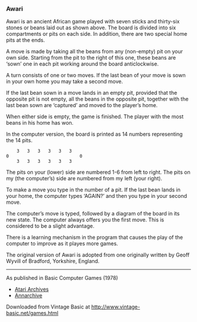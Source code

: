### Awari

Awari is an ancient African game played with seven sticks and thirty-six stones or beans laid out as shown above. The board is divided into six compartments or pits on each side. In addition, there are two special home pits at the ends.

A move is made by taking all the beans from any (non-empty) pit on your own side. Starting from the pit to the right of this one, these beans are ‘sown’ one in each pit working around the board anticlockwise.

A turn consists of one or two moves. If the last bean of your move is sown in your own home you may take a second move.

If the last bean sown in a move lands in an empty pit, provided that the opposite pit is not empty, all the beans in the opposite pit, together with the last bean sown are ‘captured’ and moved to the player’s home.

When either side is empty, the game is finished. The player with the most beans in his home has won.

In the computer version, the board is printed as 14 numbers representing the 14 pits.

```
    3   3   3   3   3   3
0                           0
    3   3   3   3   3   3
```

The pits on your (lower) side are numbered 1-6 from left to right. The pits on my (the computer’s) side are numbered from my left (your right).

To make a move you type in the number of a pit. If the last bean lands in your home, the computer types ‘AGAIN?’ and then you type in your second move.

The computer’s move is typed, followed by a diagram of the board in its new state. The computer always offers you the first move. This is considered to be a slight advantage.

There is a learning mechanism in the program that causes the play of the computer to improve as it playes more games.

The original version of Awari is adopted from one originally written by Geoff Wyvill of Bradford, Yorkshire, England.

---

As published in Basic Computer Games (1978)
- [Atari Archives](https://www.atariarchives.org/basicgames/showpage.php?page=6)
- [Annarchive](https://annarchive.com/files/Basic_Computer_Games_Microcomputer_Edition.pdf#page=21)

Downloaded from Vintage Basic at
http://www.vintage-basic.net/games.html
